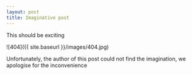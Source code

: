 ```yaml
---
layout: post
title: Imaginative post
---
```


This should be exciting

![404]({{ site.baseurl }}/images/404.jpg)

Unfortunately, the author of this post could not find the imagination, we apologise for the inconvenience